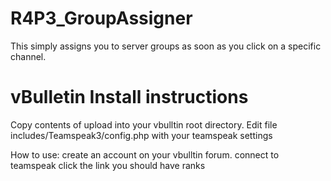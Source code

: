 # R4P3_GroupAssigner
This simply assigns you to server groups as soon as you click on a specific channel.

# vBulletin Install instructions

Copy contents of upload into your vbulltin root directory.
Edit file includes/Teamspeak3/config.php with your teamspeak settings

How to use:
create an account on your vbulltin forum.
connect to teamspeak
click the link
you should have ranks
